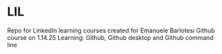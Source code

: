 # LIL
Repo for LinkedIn learning courses
 created for Emanuele Barlotesi Github course on 1.14.25
Learning:
 Github, Github desktop and Github command line

